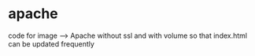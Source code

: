 # apache
code for image --> Apache without ssl and with volume so that index.html can be updated frequently
